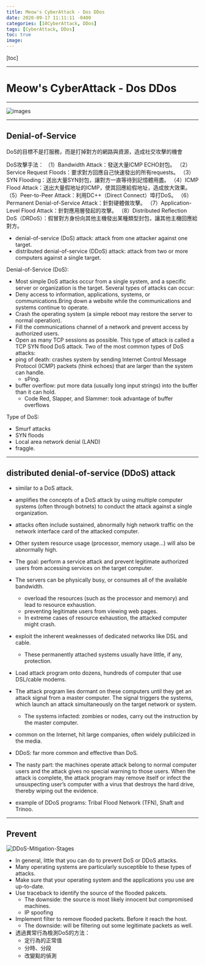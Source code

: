 ```yaml
---
title: Meow's CyberAttack - Dos DDos
date: 2020-09-17 11:11:11 -0400
categories: [10CyberAttack, DDos]
tags: [CyberAttack, DDos]
toc: true
image:
---
```


[toc]

---

# Meow's CyberAttack - Dos DDos

---

![images](https://i.imgur.com/k7bvIZy.png)

---

## Denial-of-Service

DoS的目標不是打服務，而是打掉對方的網路與資源，造成社交攻擊的機會

DoS攻擊手法：
（1）Bandwidth Attack：發送大量ICMP ECHO封包。
（2）Service Request Floods：要求對方回應自己快速發出的所有requests。
（3）SYN Flooding：送出大量SYN封包，讓對方一直等待到記憶體用盡。
（4）ICMP Flood Attack：送出大量假地址的ICMP，使其回應給假地址，造成放大效果。
（5）Peer-to-Peer Attack：利用DC++（Direct Connect）埠打DoS。
（6）Permanent Denial-of-Service Attack：針對硬體做攻擊。
（7）Application-Level Flood Attack：針對應用層發起的攻擊。
（8）Distributed Reflection DoS（DRDoS）：假冒對方身份向其他主機發出某種類型封包，讓其他主機回應給對方。


- denial-of-service (DoS) attack: attack from one attacker against one target.
- distributed denial-of-service (DDoS) attack:  attack from two or more computers against a single target.

Denial-of-Service (DoS):
- Most simple DoS attacks occur from a single system, and a specific server or organization is the target.
Several types of attacks can occur:
- Deny access to information, applications, systems, or communications.Bring down a website while the communications and systems continue to operate.
- Crash the operating system (a simple reboot may restore the server to normal operation).
- Fill the communications channel of a network and prevent access by authorized users.
- Open as many TCP sessions as possible. This type of attack is called a TCP SYN flood DoS attack.
Two of the most common types of DoS attacks:
- ping of death: crashes system by sending Internet Control Message Protocol (ICMP) packets (think echoes) that are larger than the system can handle.
  - sPing.
- buffer overflow: put more data (usually long input strings) into the buffer than it can hold.
  - Code Red, Slapper, and Slammer: took advantage of buffer overflows

Type of DoS:
- Smurf attacks
- SYN floods
- Local area network denial (LAND)
- fraggle.

---

## distributed denial-of-service (DDoS) attack
- similar to a DoS attack.
- amplifies the concepts of a DoS attack by using multiple computer systems (often through botnets) to conduct the attack against a single organization.
- attacks often include sustained, abnormally high network traffic on the network interface card of the attacked computer.
- Other system resource usage (processor, memory usage…) will also be abnormally high.
- The goal: perform a service attack and prevent legitimate authorized users from accessing services on the target computer.
- The servers can be physically busy, or consumes all of the available bandwidth.
  - overload the resources (such as the processor and memory) and lead to resource exhaustion.
  - preventing legitimate users from viewing web pages.
  - In extreme cases of resource exhaustion, the attacked computer might crash.

- exploit the inherent weaknesses of dedicated networks like DSL and cable.
  - These permanently attached systems usually have little, if any, protection.
- Load attack program onto dozens, hundreds of computer that use DSL/cable modems.
- The attack program lies dormant on these computers until they get an attack signal from a master computer. The signal triggers the systems, which launch an attack simultaneously on the target network or system.
  - The systems infacted: zombies or nodes, carry out the instruction by the master computer.
- common on the Internet, hit large companies, often widely publicized in the media.
- DDoS: far more common and effective than DoS.
- The nasty part: the machines operate attack belong to normal computer users and the attack gives no special warning to those users. When the attack is complete, the attack program may remove itself or infect the unsuspecting user’s computer with a virus that destroys the hard drive, thereby wiping out the evidence.
- example of DDoS programs: Tribal Flood Network (TFN), Shaft and Trinoo.

---

## Prevent

![DDoS-Mitigation-Stages](https://i.imgur.com/I6SLQ4O.jpg)

- In general, little that you can do to prevent DoS or DDoS attacks.
- Many operating systems are particularly susceptible to these types of attacks.
- Make sure that your operating system and the applications you use are up-to-date.
- Use traceback to identify the source of the flooded pakcets.
  - The downside: the source is most likely innocent but compromised machines.
  - IP spoofing
- Implement filter to remove flooded packets. Before it reach the host.
  - The downside: will be filtering out some legitimate packets as well.
- 透過異常行為檢測DoS的方法：
  - 定行為的正常值
  - 分時、分段
  - 改變點的偵測

